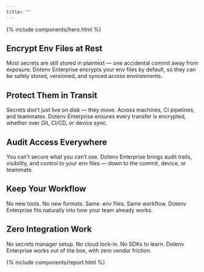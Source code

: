 ```yaml
---
title: ""
---
```


<div x-data="{ curl: true }">
{% include components/hero.html %}

<section class="w-full max-w-3xl mx-auto px-6 my-20 md:my-20">
  <div class="flex gap-10 h-full flex-col md:flex-row items-center justify-center">
    <div class="flex-1">
      <h2 class="my-5 text-center md:text-start text-4xl lg:text-5xl font-bold tracking-tight leading-none text-zinc-950 dark:text-zinc-50">Encrypt Env Files at Rest</h2>
      <p class="text-center md:text-justify leading-relaxed text-md md:text-lg">Most secrets are still stored in plaintext — one accidental commit away from exposure.
Dotenv Enterprise encrypts your env files by default, so they can be safely stored, versioned, and synced across environments.</p>
    </div>
  </div>
</section>

<section class="w-full max-w-3xl mx-auto px-6 my-20 md:my-20">
  <div class="flex gap-10 h-full flex-col md:flex-row items-center justify-center">
    <div class="flex-1">
      <h2 class="my-5 text-center md:text-start text-4xl lg:text-5xl font-bold tracking-tight leading-none text-zinc-950 dark:text-zinc-50">Protect Them in Transit</h2>
      <p class="text-center md:text-justify leading-relaxed text-md md:text-lg">Secrets don’t just live on disk — they move. Across machines, CI pipelines, and teammates.
Dotenv Enterprise ensures every transfer is encrypted, whether over Git, CI/CD, or device sync.</p>
    </div>
  </div>
</section>

<section class="w-full max-w-3xl mx-auto px-6 my-20 md:my-20">
  <div class="flex gap-10 h-full flex-col md:flex-row items-center justify-center">
    <div class="flex-1">
      <h2 class="my-5 text-center md:text-start text-4xl lg:text-5xl font-bold tracking-tight leading-none text-zinc-950 dark:text-zinc-50">Audit Access Everywhere</h2>
      <p class="text-center md:text-justify leading-relaxed text-md md:text-lg">You can’t secure what you can’t see. Dotenv Enterprise brings audit trails, visibility, and control to your env files — down to the commit, device, or teammate.</p>
    </div>
  </div>
</section>

<section class="w-full max-w-3xl mx-auto px-6 my-20 md:my-20">
  <div class="flex gap-10 h-full flex-col md:flex-row items-center justify-center">
    <div class="flex-1">
      <h2 class="my-5 text-center md:text-start text-4xl lg:text-5xl font-bold tracking-tight leading-none text-zinc-950 dark:text-zinc-50">Keep Your Workflow</h2>
      <p class="text-center md:text-justify leading-relaxed text-md md:text-lg">No new tools. No new formats. Same .env files. Same workflow. Dotenv Enterprise fits naturally into how your team already works.</p>
    </div>
  </div>
</section>

<section class="w-full max-w-3xl mx-auto px-6 my-20 md:my-20">
  <div class="flex gap-10 h-full flex-col md:flex-row items-center justify-center">
    <div class="flex-1">
      <h2 class="my-5 text-center md:text-start text-4xl lg:text-5xl font-bold tracking-tight leading-none text-zinc-950 dark:text-zinc-50">Zero Integration Work</h2>
      <p class="text-center md:text-justify leading-relaxed text-md md:text-lg">No secrets manager setup. No cloud lock-in. No SDKs to learn. Dotenv Enterprise works out of the box, with zero vendor friction.</p>
    </div>
  </div>
</section>

{% include components/report.html %}
</div>

